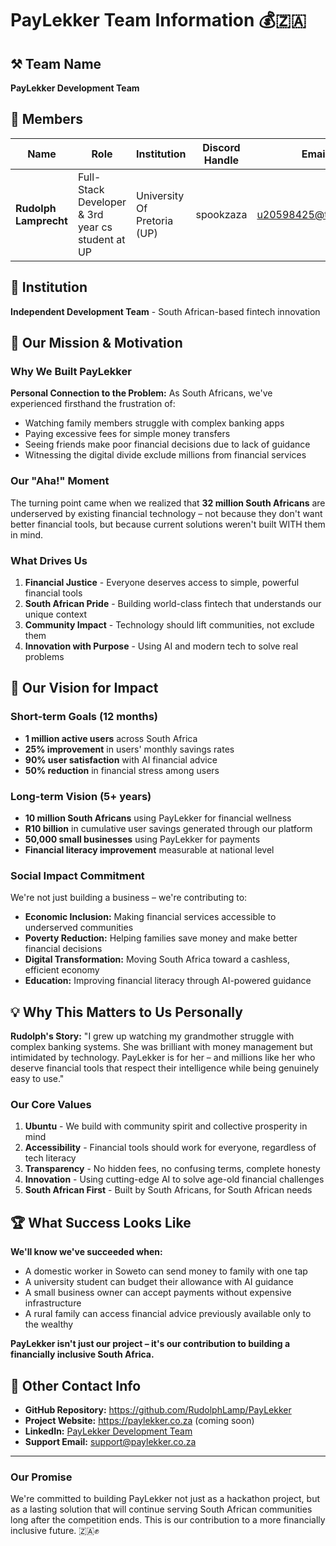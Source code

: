 # PayLekker Team Information 💰🇿🇦

## ⚒️ Team Name
**PayLekker Development Team**

## 👥 Members
| Name     | Role                | Institution           | Discord Handle | Email |
|----------|---------------------|-----------------------| -------------------|-------------|
| **Rudolph Lamprecht**   | Full-Stack Developer & 3rd year cs student at UP   | University Of Pretoria (UP) | spookzaza | u20598425@tuks.co.za |

## 🏫 Institution
**Independent Development Team** - South African-based fintech innovation

## 🎯 Our Mission & Motivation

### **Why We Built PayLekker**

**Personal Connection to the Problem:**
As South Africans, we've experienced firsthand the frustration of:
- Watching family members struggle with complex banking apps
- Paying excessive fees for simple money transfers
- Seeing friends make poor financial decisions due to lack of guidance
- Witnessing the digital divide exclude millions from financial services

### **Our "Aha!" Moment**
The turning point came when we realized that **32 million South Africans** are underserved by existing financial technology – not because they don't want better financial tools, but because current solutions weren't built WITH them in mind.

### **What Drives Us**
1. **Financial Justice** - Everyone deserves access to simple, powerful financial tools
2. **South African Pride** - Building world-class fintech that understands our unique context
3. **Community Impact** - Technology should lift communities, not exclude them
4. **Innovation with Purpose** - Using AI and modern tech to solve real problems

## 🎯 Our Vision for Impact

### **Short-term Goals (12 months)**
- **1 million active users** across South Africa
- **25% improvement** in users' monthly savings rates
- **90% user satisfaction** with AI financial advice
- **50% reduction** in financial stress among users

### **Long-term Vision (5+ years)**
- **10 million South Africans** using PayLekker for financial wellness
- **R10 billion** in cumulative user savings generated through our platform
- **50,000 small businesses** using PayLekker for payments
- **Financial literacy improvement** measurable at national level

### **Social Impact Commitment**
We're not just building a business – we're contributing to:
- **Economic Inclusion:** Making financial services accessible to underserved communities
- **Poverty Reduction:** Helping families save money and make better financial decisions
- **Digital Transformation:** Moving South Africa toward a cashless, efficient economy
- **Education:** Improving financial literacy through AI-powered guidance

## 💡 Why This Matters to Us Personally

**Rudolph's Story:**
"I grew up watching my grandmother struggle with complex banking systems. She was brilliant with money management but intimidated by technology. PayLekker is for her – and millions like her who deserve financial tools that respect their intelligence while being genuinely easy to use."

### **Our Core Values**
1. **Ubuntu** - We build with community spirit and collective prosperity in mind
2. **Accessibility** - Financial tools should work for everyone, regardless of tech literacy
3. **Transparency** - No hidden fees, no confusing terms, complete honesty
4. **Innovation** - Using cutting-edge AI to solve age-old financial challenges
5. **South African First** - Built by South Africans, for South African needs

## 🏆 What Success Looks Like

**We'll know we've succeeded when:**
- A domestic worker in Soweto can send money to family with one tap
- A university student can budget their allowance with AI guidance
- A small business owner can accept payments without expensive infrastructure
- A rural family can access financial advice previously available only to the wealthy

**PayLekker isn't just our project – it's our contribution to building a financially inclusive South Africa.**

## 📧 Other Contact Info
- **GitHub Repository:** https://github.com/RudolphLamp/PayLekker
- **Project Website:** https://paylekker.co.za (coming soon)
- **LinkedIn:** [PayLekker Development Team](https://linkedin.com/company/paylekker)
- **Support Email:** support@paylekker.co.za

---

### **Our Promise**
We're committed to building PayLekker not just as a hackathon project, but as a lasting solution that will continue serving South African communities long after the competition ends. This is our contribution to a more financially inclusive future. 🇿🇦✊

